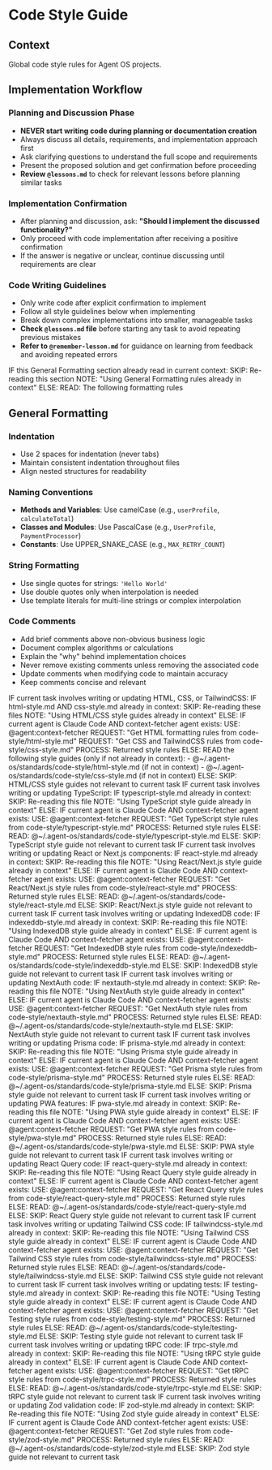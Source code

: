 # Code Style Guide

## Context

Global code style rules for Agent OS projects.

## Implementation Workflow

### Planning and Discussion Phase

- **NEVER start writing code during planning or documentation creation**
- Always discuss all details, requirements, and implementation approach first
- Ask clarifying questions to understand the full scope and requirements
- Present the proposed solution and get confirmation before proceeding
- **Review `@lessons.md`** to check for relevant lessons before planning similar tasks

### Implementation Confirmation

- After planning and discussion, ask: **"Should I implement the discussed functionality?"**
- Only proceed with code implementation after receiving a positive confirmation
- If the answer is negative or unclear, continue discussing until requirements are clear

### Code Writing Guidelines

- Only write code after explicit confirmation to implement
- Follow all style guidelines below when implementing
- Break down complex implementations into smaller, manageable tasks
- **Check `@lessons.md` file** before starting any task to avoid repeating previous mistakes
- **Refer to `@remember-lesson.md`** for guidance on learning from feedback and avoiding repeated errors

<conditional-block context-check="general-formatting">
IF this General Formatting section already read in current context:
  SKIP: Re-reading this section
  NOTE: "Using General Formatting rules already in context"
ELSE:
  READ: The following formatting rules

## General Formatting

### Indentation

- Use 2 spaces for indentation (never tabs)
- Maintain consistent indentation throughout files
- Align nested structures for readability

### Naming Conventions

- **Methods and Variables**: Use camelCase (e.g., `userProfile`, `calculateTotal`)
- **Classes and Modules**: Use PascalCase (e.g., `UserProfile`, `PaymentProcessor`)
- **Constants**: Use UPPER_SNAKE_CASE (e.g., `MAX_RETRY_COUNT`)

### String Formatting

- Use single quotes for strings: `'Hello World'`
- Use double quotes only when interpolation is needed
- Use template literals for multi-line strings or complex interpolation

### Code Comments

- Add brief comments above non-obvious business logic
- Document complex algorithms or calculations
- Explain the "why" behind implementation choices
- Never remove existing comments unless removing the associated code
- Update comments when modifying code to maintain accuracy
- Keep comments concise and relevant
  </conditional-block>

<conditional-block task-condition="html-css-tailwind" context-check="html-css-style">
IF current task involves writing or updating HTML, CSS, or TailwindCSS:
  IF html-style.md AND css-style.md already in context:
    SKIP: Re-reading these files
    NOTE: "Using HTML/CSS style guides already in context"
  ELSE:
    <context_fetcher_strategy>
      IF current agent is Claude Code AND context-fetcher agent exists:
        USE: @agent:context-fetcher
        REQUEST: "Get HTML formatting rules from code-style/html-style.md"
        REQUEST: "Get CSS and TailwindCSS rules from code-style/css-style.md"
        PROCESS: Returned style rules
      ELSE:
        READ the following style guides (only if not already in context):
        - @~/.agent-os/standards/code-style/html-style.md (if not in context)
        - @~/.agent-os/standards/code-style/css-style.md (if not in context)
    </context_fetcher_strategy>
ELSE:
  SKIP: HTML/CSS style guides not relevant to current task
</conditional-block>

<conditional-block task-condition="typescript" context-check="typescript-style">
IF current task involves writing or updating TypeScript:
  IF typescript-style.md already in context:
    SKIP: Re-reading this file
    NOTE: "Using TypeScript style guide already in context"
  ELSE:
    <context_fetcher_strategy>
      IF current agent is Claude Code AND context-fetcher agent exists:
        USE: @agent:context-fetcher
        REQUEST: "Get TypeScript style rules from code-style/typescript-style.md"
        PROCESS: Returned style rules
      ELSE:
        READ: @~/.agent-os/standards/code-style/typescript-style.md
    </context_fetcher_strategy>
ELSE:
  SKIP: TypeScript style guide not relevant to current task
</conditional-block>

<conditional-block task-condition="react-nextjs" context-check="react-style">
IF current task involves writing or updating React or Next.js components:
  IF react-style.md already in context:
    SKIP: Re-reading this file
    NOTE: "Using React/Next.js style guide already in context"
  ELSE:
    <context_fetcher_strategy>
      IF current agent is Claude Code AND context-fetcher agent exists:
        USE: @agent:context-fetcher
        REQUEST: "Get React/Next.js style rules from code-style/react-style.md"
        PROCESS: Returned style rules
      ELSE:
        READ: @~/.agent-os/standards/code-style/react-style.md
    </context_fetcher_strategy>
ELSE:
  SKIP: React/Next.js style guide not relevant to current task
</conditional-block>

<conditional-block task-condition="indexeddb" context-check="indexeddb-style">
IF current task involves writing or updating IndexedDB code:
  IF indexeddb-style.md already in context:
    SKIP: Re-reading this file
    NOTE: "Using IndexedDB style guide already in context"
  ELSE:
    <context_fetcher_strategy>
      IF current agent is Claude Code AND context-fetcher agent exists:
        USE: @agent:context-fetcher
        REQUEST: "Get IndexedDB style rules from code-style/indexeddb-style.md"
        PROCESS: Returned style rules
      ELSE:
        READ: @~/.agent-os/standards/code-style/indexeddb-style.md
    </context_fetcher_strategy>
ELSE:
  SKIP: IndexedDB style guide not relevant to current task
</conditional-block>

<conditional-block task-condition="nextauth" context-check="nextauth-style">
IF current task involves writing or updating NextAuth code:
  IF nextauth-style.md already in context:
    SKIP: Re-reading this file
    NOTE: "Using NextAuth style guide already in context"
  ELSE:
    <context_fetcher_strategy>
      IF current agent is Claude Code AND context-fetcher agent exists:
        USE: @agent:context-fetcher
        REQUEST: "Get NextAuth style rules from code-style/nextauth-style.md"
        PROCESS: Returned style rules
      ELSE:
        READ: @~/.agent-os/standards/code-style/nextauth-style.md
    </context_fetcher_strategy>
ELSE:
  SKIP: NextAuth style guide not relevant to current task
</conditional-block>

<conditional-block task-condition="prisma" context-check="prisma-style">
IF current task involves writing or updating Prisma code:
  IF prisma-style.md already in context:
    SKIP: Re-reading this file
    NOTE: "Using Prisma style guide already in context"
  ELSE:
    <context_fetcher_strategy>
      IF current agent is Claude Code AND context-fetcher agent exists:
        USE: @agent:context-fetcher
        REQUEST: "Get Prisma style rules from code-style/prisma-style.md"
        PROCESS: Returned style rules
      ELSE:
        READ: @~/.agent-os/standards/code-style/prisma-style.md
    </context_fetcher_strategy>
ELSE:
  SKIP: Prisma style guide not relevant to current task
</conditional-block>

<conditional-block task-condition="pwa" context-check="pwa-style">
IF current task involves writing or updating PWA features:
  IF pwa-style.md already in context:
    SKIP: Re-reading this file
    NOTE: "Using PWA style guide already in context"
  ELSE:
    <context_fetcher_strategy>
      IF current agent is Claude Code AND context-fetcher agent exists:
        USE: @agent:context-fetcher
        REQUEST: "Get PWA style rules from code-style/pwa-style.md"
        PROCESS: Returned style rules
      ELSE:
        READ: @~/.agent-os/standards/code-style/pwa-style.md
    </context_fetcher_strategy>
ELSE:
  SKIP: PWA style guide not relevant to current task
</conditional-block>

<conditional-block task-condition="react-query" context-check="react-query-style">
IF current task involves writing or updating React Query code:
  IF react-query-style.md already in context:
    SKIP: Re-reading this file
    NOTE: "Using React Query style guide already in context"
  ELSE:
    <context_fetcher_strategy>
      IF current agent is Claude Code AND context-fetcher agent exists:
        USE: @agent:context-fetcher
        REQUEST: "Get React Query style rules from code-style/react-query-style.md"
        PROCESS: Returned style rules
      ELSE:
        READ: @~/.agent-os/standards/code-style/react-query-style.md
    </context_fetcher_strategy>
ELSE:
  SKIP: React Query style guide not relevant to current task
</conditional-block>

<conditional-block task-condition="tailwindcss" context-check="tailwindcss-style">
IF current task involves writing or updating Tailwind CSS code:
  IF tailwindcss-style.md already in context:
    SKIP: Re-reading this file
    NOTE: "Using Tailwind CSS style guide already in context"
  ELSE:
    <context_fetcher_strategy>
      IF current agent is Claude Code AND context-fetcher agent exists:
        USE: @agent:context-fetcher
        REQUEST: "Get Tailwind CSS style rules from code-style/tailwindcss-style.md"
        PROCESS: Returned style rules
      ELSE:
        READ: @~/.agent-os/standards/code-style/tailwindcss-style.md
    </context_fetcher_strategy>
ELSE:
  SKIP: Tailwind CSS style guide not relevant to current task
</conditional-block>

<conditional-block task-condition="testing" context-check="testing-style">
IF current task involves writing or updating tests:
  IF testing-style.md already in context:
    SKIP: Re-reading this file
    NOTE: "Using Testing style guide already in context"
  ELSE:
    <context_fetcher_strategy>
      IF current agent is Claude Code AND context-fetcher agent exists:
        USE: @agent:context-fetcher
        REQUEST: "Get Testing style rules from code-style/testing-style.md"
        PROCESS: Returned style rules
      ELSE:
        READ: @~/.agent-os/standards/code-style/testing-style.md
    </context_fetcher_strategy>
ELSE:
  SKIP: Testing style guide not relevant to current task
</conditional-block>

<conditional-block task-condition="trpc" context-check="trpc-style">
IF current task involves writing or updating tRPC code:
  IF trpc-style.md already in context:
    SKIP: Re-reading this file
    NOTE: "Using tRPC style guide already in context"
  ELSE:
    <context_fetcher_strategy>
      IF current agent is Claude Code AND context-fetcher agent exists:
        USE: @agent:context-fetcher
        REQUEST: "Get tRPC style rules from code-style/trpc-style.md"
        PROCESS: Returned style rules
      ELSE:
        READ: @~/.agent-os/standards/code-style/trpc-style.md
    </context_fetcher_strategy>
ELSE:
  SKIP: tRPC style guide not relevant to current task
</conditional-block>

<conditional-block task-condition="zod" context-check="zod-style">
IF current task involves writing or updating Zod validation code:
  IF zod-style.md already in context:
    SKIP: Re-reading this file
    NOTE: "Using Zod style guide already in context"
  ELSE:
    <context_fetcher_strategy>
      IF current agent is Claude Code AND context-fetcher agent exists:
        USE: @agent:context-fetcher
        REQUEST: "Get Zod style rules from code-style/zod-style.md"
        PROCESS: Returned style rules
      ELSE:
        READ: @~/.agent-os/standards/code-style/zod-style.md
    </context_fetcher_strategy>
ELSE:
  SKIP: Zod style guide not relevant to current task
</conditional-block>
